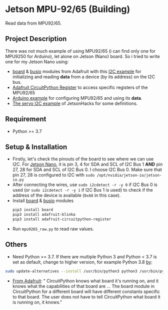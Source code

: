 # Jetson MPU-92/65 (Building)
Read data from MPU92/65. 

## Project Description
There was not much example of using MPU92/65 (i can find only one for MPU9250 for Arduino), let alone on Jetson (Nano) board. So i tried to write one for my Jetson Nano using: 
* [board](https://learn.adafruit.com/arduino-to-circuitpython/the-board-module) & [busio](https://docs.circuitpython.org/en/latest/shared-bindings/busio/) modules from Adafruit with this [I2C example](https://learn.adafruit.com/circuitpython-basics-i2c-and-spi/i2c-devices) for initializing and reading **data** from a device (by its address) on the I2C bus.
* [Adafruit CircuitPython Register](https://docs.circuitpython.org/projects/register/en/latest/examples.html) to access specific registers of the MPU92/65   
* [Arduino example](https://bitbucket.org/cinqlair/mpu9250/src/master/) for configuring MPU92/65 and using its **data**.
* [The servo I2C example](https://github.com/JetsonHacksNano/ServoKit/blob/master/servoPlay.py) of JetsonHacks for some definitions. 

## Requirement
* Python >= 3.7

## Setup & Installation
* Firstly, let's check the pinouts of the board to see where we can use I2C. For [Jetson Nano](https://jetsonhacks.com/nvidia-jetson-nano-j41-header-pinout/), it is pin 3, 4 for SDA and SCL of I2C Bus 1 **AND** pin 27, 28 for SDA and SCL of I2C Bus 0. I choose I2C Bus 0. Make sure that pin 27, 28 is configured to I2C with `sudo /opt/nvidia/jetson-io/jetson-io.py`
* After connecting the wires, use `sudo i2cdetect -r -y 0` if I2C Bus 0 is used (or `sudo i2cdetect -r -y 1` if I2C Bus 1 is used) to check if the address of the device is available (`0x68` in this case).
* Install [board](https://learn.adafruit.com/arduino-to-circuitpython/the-board-module) & [busio](https://docs.circuitpython.org/en/latest/shared-bindings/busio/) modules
   ```sh
   pip3 install board
   pip3 install adafruit-blinka
   pip3 install adafruit-circuitpython-register
   ```
* Run `mpu9265_raw.py` to read raw values.

## Others
* Need Python >= 3.7. If there are multiple Python 3 and Python < 3.7 is set as default, change to higher version, for example Python 3.8 [by](https://askubuntu.com/questions/922853/update-python-3-5-to-3-6-via-terminal):
 ```sh
 sudo update-alternatives --install /usr/bin/python3 python3 /usr/bin/python3.8 1
 ```
* [From Adafruit](https://learn.adafruit.com/arduino-to-circuitpython/the-board-module): " CircuitPython knows what board it's running on, and it knows what the capabilities of that board are ... The board module in CircuitPython for a different board will have different constants specific to that board. The user does not have to tell CircuitPython what board it is running on, it knows."
